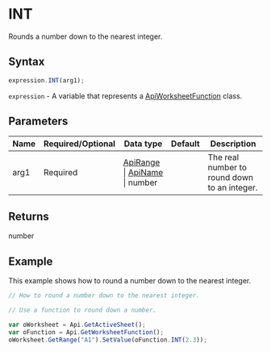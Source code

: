 # INT

Rounds a number down to the nearest integer.

## Syntax

```javascript
expression.INT(arg1);
```

`expression` - A variable that represents a [ApiWorksheetFunction](../ApiWorksheetFunction.md) class.

## Parameters

| **Name** | **Required/Optional** | **Data type** | **Default** | **Description** |
| ------------- | ------------- | ------------- | ------------- | ------------- |
| arg1 | Required | [ApiRange](../../ApiRange/ApiRange.md) \| [ApiName](../../ApiName/ApiName.md) \| number |  | The real number to round down to an integer. |

## Returns

number

## Example

This example shows how to round a number down to the nearest integer.

```javascript editor-xlsx
// How to round a number down to the nearest integer.

// Use a function to round down a number.

var oWorksheet = Api.GetActiveSheet();
var oFunction = Api.GetWorksheetFunction();
oWorksheet.GetRange("A1").SetValue(oFunction.INT(2.3));
```
